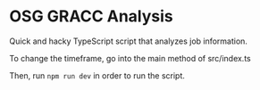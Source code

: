 # OSG GRACC Analysis

Quick and hacky TypeScript script that analyzes job information.

To change the timeframe, go into the main method of src/index.ts

Then, run `npm run dev` in order to run the script.
